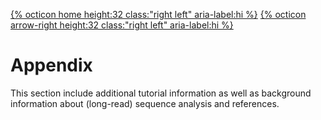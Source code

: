 [{% octicon home height:32 class:"right left" aria-label:hi %}](index.md) [{% octicon arrow-right height:32 class:"right left" aria-label:hi %}](APP_DATA.md)

# Appendix

This section include additional tutorial information as well as background information about (long-read) sequence analysis and references.
